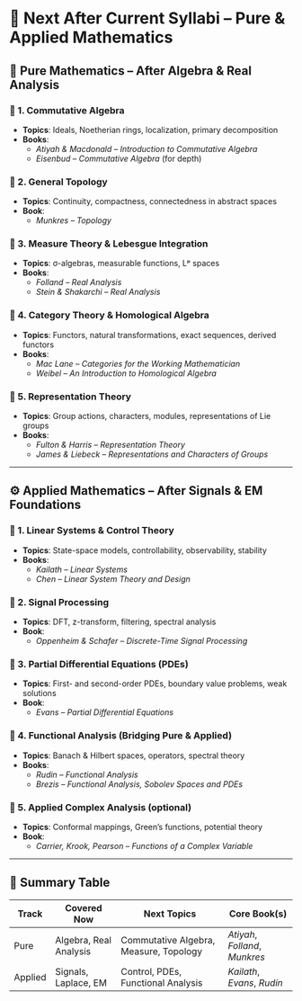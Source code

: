 # 🎯 Next After Current Syllabi – Pure & Applied Mathematics

## 🧠 Pure Mathematics – After Algebra & Real Analysis

### 🔹 1. Commutative Algebra
- **Topics**: Ideals, Noetherian rings, localization, primary decomposition
- **Books**:
  - *Atiyah & Macdonald – Introduction to Commutative Algebra*
  - *Eisenbud – Commutative Algebra* (for depth)

### 🔹 2. General Topology
- **Topics**: Continuity, compactness, connectedness in abstract spaces
- **Book**:
  - *Munkres – Topology*

### 🔹 3. Measure Theory & Lebesgue Integration
- **Topics**: σ-algebras, measurable functions, Lᵖ spaces
- **Books**:
  - *Folland – Real Analysis*
  - *Stein & Shakarchi – Real Analysis*

### 🔹 4. Category Theory & Homological Algebra
- **Topics**: Functors, natural transformations, exact sequences, derived functors
- **Books**:
  - *Mac Lane – Categories for the Working Mathematician*
  - *Weibel – An Introduction to Homological Algebra*

### 🔹 5. Representation Theory
- **Topics**: Group actions, characters, modules, representations of Lie groups
- **Books**:
  - *Fulton & Harris – Representation Theory*
  - *James & Liebeck – Representations and Characters of Groups*

---

## ⚙️ Applied Mathematics – After Signals & EM Foundations

### 🔹 1. Linear Systems & Control Theory
- **Topics**: State-space models, controllability, observability, stability
- **Books**:
  - *Kailath – Linear Systems*
  - *Chen – Linear System Theory and Design*

### 🔹 2. Signal Processing
- **Topics**: DFT, z-transform, filtering, spectral analysis
- **Book**:
  - *Oppenheim & Schafer – Discrete-Time Signal Processing*

### 🔹 3. Partial Differential Equations (PDEs)
- **Topics**: First- and second-order PDEs, boundary value problems, weak solutions
- **Book**:
  - *Evans – Partial Differential Equations*

### 🔹 4. Functional Analysis (Bridging Pure & Applied)
- **Topics**: Banach & Hilbert spaces, operators, spectral theory
- **Books**:
  - *Rudin – Functional Analysis*
  - *Brezis – Functional Analysis, Sobolev Spaces and PDEs*

### 🔹 5. Applied Complex Analysis (optional)
- **Topics**: Conformal mappings, Green’s functions, potential theory
- **Book**:
  - *Carrier, Krook, Pearson – Functions of a Complex Variable*

---

## 🧩 Summary Table

| Track   | Covered Now                  | Next Topics                            | Core Book(s)                           |
|---------|------------------------------|-----------------------------------------|----------------------------------------|
| Pure    | Algebra, Real Analysis       | Commutative Algebra, Measure, Topology | *Atiyah*, *Folland*, *Munkres*         |
| Applied | Signals, Laplace, EM         | Control, PDEs, Functional Analysis     | *Kailath*, *Evans*, *Rudin*            |
